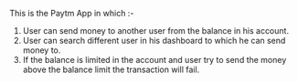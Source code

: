 This is the Paytm App in which :-

1. User can send money to another user from the balance in his account.
2. User can search different user in his dashboard to which he can send money to.
3. If the balance is limited in the account and user try to send the money above the balance     limit the transaction will fail. 